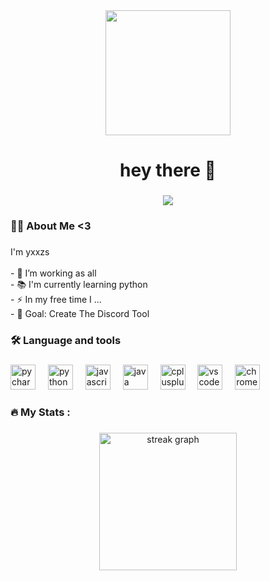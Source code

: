 <div align="center">
  <img height="200" src="https://encrypted-tbn0.gstatic.com/images?q=tbn:ANd9GcREm_SEHitLCB8zFOuy_1i3e8HOh_W4EPClhA&s"  />
</div>

###

###



###

<h1 align="center">hey there 👋</h1>

###

<div align="center">
  <img src="https://visitor-badge.laobi.icu/badge?page_id=Rain436.Rain436&right_color=darkslateblue"  />
</div>

###

<h3 align="left">👩‍💻  About Me <3 </h3>

###

<p align="left">I'm yxxzs<br><br>- 🔭 I’m working as all<br>- 📚 I'm currently learning python<br>- ⚡ In my free time I ...<br>- 🎯 Goal: Create The Discord Tool</p>

###

<h3 align="left">🛠 Language and tools</h3>

###

<div align="left">
  <img src="https://cdn.jsdelivr.net/gh/devicons/devicon/icons/pycharm/pycharm-original.svg" height="40" alt="pycharm logo"  />
  <img width="12" />
  <img src="https://cdn.jsdelivr.net/gh/devicons/devicon/icons/python/python-original.svg" height="40" alt="python logo"  />
  <img width="12" />
  <img src="https://cdn.jsdelivr.net/gh/devicons/devicon/icons/javascript/javascript-original.svg" height="40" alt="javascript logo"  />
  <img width="12" />
  <img src="https://cdn.jsdelivr.net/gh/devicons/devicon/icons/java/java-original.svg" height="40" alt="java logo"  />
  <img width="12" />
  <img src="https://cdn.jsdelivr.net/gh/devicons/devicon/icons/cplusplus/cplusplus-original.svg" height="40" alt="cplusplus logo"  />
  <img width="12" />
  <img src="https://cdn.jsdelivr.net/gh/devicons/devicon/icons/vscode/vscode-original.svg" height="40" alt="vscode logo"  />
  <img width="12" />
  <img src="https://cdn.jsdelivr.net/gh/devicons/devicon/icons/chrome/chrome-original.svg" height="40" alt="chrome logo"  />
</div>

###

<h3 align="left">🔥   My Stats :</h3>

###

<div align="center">
  <img src="https://streak-stats.demolab.com?user=Rain436&locale=en&mode=daily&theme=dark&hide_border=false&border_radius=5&order=3" height="220" alt="streak graph"  />
</div>

